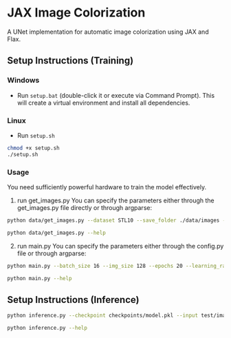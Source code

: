 # JAX Image Colorization

A UNet implementation for automatic image colorization using JAX and Flax.

## Setup Instructions (Training)

### Windows
- Run `setup.bat` (double-click it or execute via Command Prompt). This will create a virtual environment and install all dependencies.

### Linux
- Run `setup.sh`
```bash
chmod +x setup.sh 
./setup.sh 
```

### Usage
You need sufficiently powerful hardware to train the model effectively.
1. run get_images.py
You can specify the parameters either through the get_images.py file directly or through argparse:
```bash
python data/get_images.py --dataset STL10 --save_folder ./data/images --num_images 1000 --img_size 256
```
```bash
python data/get_images.py --help
```
2. run main.py
You can specify the parameters either through the config.py file or through argparse:
```bash
python main.py --batch_size 16 --img_size 128 --epochs 20 --learning_rate 0.0005 --seed 1234 --checkpoint_path checkpoints/new_model.pkl
```
```bash
python main.py --help
```

## Setup Instructions (Inference)
```bash
python inference.py --checkpoint checkpoints/model.pkl --input test/image_4_black_white.png
```
```bash
python inference.py --help
```